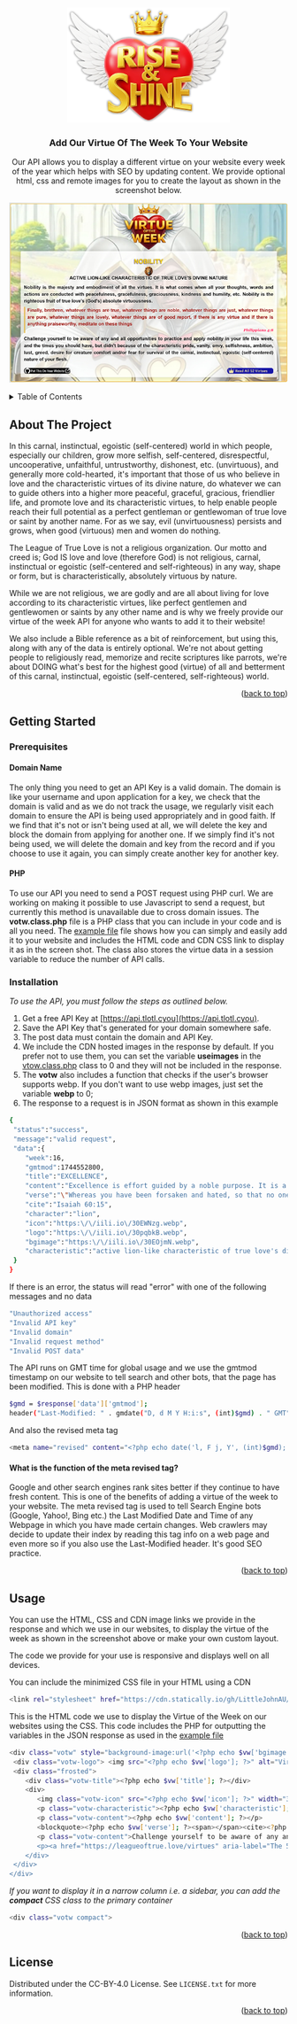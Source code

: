 <a id="readme-top"></a>

<!-- PROJECT LOGO -->
<br />
<div align="center">
  <a href="https://github.com/LittleJohnAU/votw">
    <img src="images/app-logo-shadowed.png" alt="Logo" width="294" height="208">
  </a>

  <h3 align="center">Add Our Virtue Of The Week To Your Website</h3>

  <p align="center">
    Our API allows you to display a different virtue on your website every week of the year which helps with SEO by updating content. We provide optional html, css and remote images for you to create the layout as shown in the screenshot below.
  </p>
<p>
<img src="images/votw-screenshot2.jpg" alt="Screen Shot" style="max-width: 100%;">
</p>
</div>

<!-- TABLE OF CONTENTS -->
<details>
  <summary>Table of Contents</summary>
  <ol>
    <li>
      <a href="#about-the-project">About The Project</a>
    </li>
    <li>
      <a href="#getting-started">Getting Started</a>
      <ul>
        <li><a href="#prerequisites">Prerequisites</a></li>
        <li><a href="#installation">Installation</a></li>
      </ul>
    </li>
    <li><a href="#usage">Usage</a></li>
    <li><a href="#license">License</a></li>
  </ol>
</details>



<!-- ABOUT THE PROJECT -->
## About The Project
In this carnal, instinctual, egoistic (self-centered) world in which people, especially our children, grow more selfish, self-centered, disrespectful, uncooperative, unfaithful, untrustworthy, dishonest, etc. (unvirtuous), and generally more cold-hearted, it's important that those of us who believe in love and the characteristic virtues of its divine nature, do whatever we can to guide others into a higher more peaceful, graceful, gracious, friendlier life, and promote love and its characteristic virtues, to help enable people reach their full potential as a perfect gentleman or gentlewoman of true love or saint by another name. For as we say, evil (unvirtuousness) persists and grows, when good (virtuous) men and women do nothing.

The League of True Love is not a religious organization. Our motto and creed is; God IS love and love (therefore God) is not religious, carnal, instinctual or egoistic (self-centered and self-righteous) in any way, shape or form, but is characteristically, absolutely virtuous by nature.

While we are not religious, we are godly and are all about living for love according to its characteristic virtues, like perfect gentlemen and gentlewomen or saints by any other name and is why we freely provide our virtue of the week API for anyone who wants to add it to their website!

We also include a Bible reference as a bit of reinforcement, but using this, along with any of the data is entirely optional. We're not about getting people to religiously read, memorize and recite scriptures like parrots, we're about DOING what's best for the highest good (virtue) of all and betterment of this carnal, instinctual, egoistic (self-centered, self-righteous) world.

<p align="right">(<a href="#readme-top">back to top</a>)</p>

<!-- GETTING STARTED -->
## Getting Started

### Prerequisites

#### Domain Name
The only thing you need to get an API Key is a valid domain. The domain is like your username and upon application for a key, we check that the domain is valid and as we do not track the usage, we regularly visit each domain to ensure the API is being used appropriately and in good faith. If we find that it's not or isn't being used at all, we will delete the key and block the domain from applying for another one. If we simply find it's not being used, we will delete the domain and key from the record and if you choose to use it again, you can simply create another key for another key. 

#### PHP
To use our API you need to send a POST request using PHP curl. We are working on making it possible to use Javascript to send a request, but currently this method is unavailable due to cross domain issues. The **votw.class.php** file is a PHP class that you can include in your code and is all you need. The [example file](example.php) file shows how you can simply and easily add it to your website and includes the HTML code and CDN CSS link to display it as in the screen shot. The class also stores the virtue data in a session variable to reduce the number of API calls.

### Installation

_To use the API, you must follow the steps as outlined below._

1. Get a free API Key at [https://api.tlotl.cyou](https://api.tlotl.cyou).
2. Save the API Key that's generated for your domain somewhere safe.
3. The post data must contain the domain and API Key.
4. We include the CDN hosted images in the response by default. If you prefer not to use them, you can set the variable **useimages** in the [vtow.class.php](vtow.class.php) class to 0 and they will not be included in the response.
5. The **votw** also includes a function that checks if the user's browser supports webp. If you don't want to use webp images, just set the variable **webp** to 0;
6. The response to a request is in JSON format as shown in this example
  ```sh
{
   "status":"success",
   "message":"valid request",
   "data":{
      "week":16,
      "gmtmod":1744552800,
      "title":"EXCELLENCE",
      "content":"Excellence is effort guided by a noble purpose. It is a desire for perfection. The perfection of a seed manifests in the fruit. When you practice excellence, you bring your gifts to fruition. Excellence is the key to success.",
      "verse":"\"Whereas you have been forsaken and hated, so that no one went through you, I will make you an eternal excellence, a joy of many generations.\"",
      "cite":"Isaiah 60:15",
      "character":"lion",
      "icon":"https:\/\/iili.io\/30EWNzg.webp",
      "logo":"https:\/\/iili.io\/30pqbkB.webp",
      "bgimage":"https:\/\/iili.io\/30EOjmN.webp",
      "characteristic":"active lion-like characteristic of true love's divine nature"
   }
}
  ```
If there is an error, the status will read "error" with one of the following messages and no data
 ```sh
"Unauthorized access"
"Invalid API key"
"Invalid domain"
"Invalid request method"
"Invalid POST data"
 ```
The API runs on GMT time for global usage and we use the gmtmod timestamp on our website to tell search and other bots, that the page has been modified. This is done with a PHP header
 ```sh
$gmd = $response['data']['gmtmod'];
header("Last-Modified: " . gmdate("D, d M Y H:i:s", (int)$gmd) . " GMT");
 ```
And also the revised meta tag
 ```sh
<meta name="revised" content="<?php echo date('l, F j, Y', (int)$gmd); ?>">
 ```

#### What is the function of the meta revised tag?
Google and other search engines rank sites better if they continue to have fresh content. This is one of the benefits of adding a virtue of the week to your website. The meta revised tag is used to tell Search Engine bots (Google, Yahoo!, Bing etc.) the Last Modified Date and Time of any Webpage in which you have made certain changes. Web crawlers may decide to update their index by reading this tag info on a web page and even more so if you also use the Last-Modified header. It's good SEO practice.
<p align="right">(<a href="#readme-top">back to top</a>)</p>

<!-- USAGE EXAMPLES -->
## Usage
You can use the HTML, CSS and CDN image links we provide in the response and which we use in our websites, to display the virtue of the week as shown in the screenshot above or make your own custom layout.

The code we provide for your use is responsive and displays well on all devices.

You can include the minimized CSS file in your HTML using a CDN
 ```sh
<link rel="stylesheet" href="https://cdn.statically.io/gh/LittleJohnAU/votw/refs/heads/main/votw.min.css">
 ```
This is the HTML code we use to display the Virtue of the Week on our websites using the CSS. This code includes the PHP for outputting the variables in the JSON response as used in the [example file](example.php)
 ```sh
<div class="votw" style="background-image:url('<?php echo $vw['bgimage']; ?>">
  <div class="votw-logo"> <img src="<?php echo $vw['logo']; ?>" alt="Virtue of the Week" width="319" height="200" loading="lazy"></div>
  <div class="frosted">
     <div class="votw-title"><?php echo $vw['title']; ?></div>
     <div>
        <img class="votw-icon" src="<?php echo $vw['icon']; ?>" width="36" height="45" alt="<?php echo $vw['character']; ?>" loading="lazy">
        <p class="votw-characteristic"><?php echo $vw['characteristic']; ?></p>
        <p class="votw-content"><?php echo $vw['content']; ?></p>
        <blockquote><?php echo $vw['verse']; ?><span></span><cite><?php echo $vw['cite']; ?></cite></blockquote>
        <p class="votw-content">Challenge yourself to be aware of any and all opportunities to practice and apply <?php echo strtolower($vw['title']); ?> in your life this week, and the times you should have, but didn't because of the characteristic pride, vanity, envy, selfishness, ambition, lust, greed, desire for creature comfort and/or fear for survival of the carnal, instinctual, egoistic (self-centered) nature of your flesh.</p>
        <p><a href="https://leagueoftrue.love/virtues" aria-label="The 52 virtues of true love" target="_blank" rel="noopener">All 52 Virtues</a></p>
     </div>
  </div>
</div>
 ```

_If you want to display it in a narrow column i.e. a sidebar, you can add the **compact** CSS class to the primary container_
  ```sh
<div class="votw compact">
  ```

<p align="right">(<a href="#readme-top">back to top</a>)</p>


<!-- LICENSE -->
## License

Distributed under the CC-BY-4.0 License. See `LICENSE.txt` for more information.

<p align="right">(<a href="#readme-top">back to top</a>)</p>

